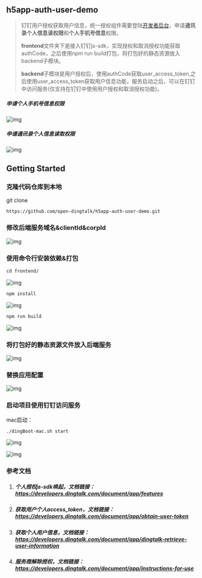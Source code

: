 ## h5app-auth-user-demo
> 钉钉用户授权获取用户信息，统一授权组件需要登陆[开发者后台](https://open-dev.dingtalk.com/)，申请**通讯录个人信息读权限**和**个人手机号信息**权限。
>
> **frontend**文件夹下是接入钉钉js-sdk，实现授权和取消授权功能获取authCode，之后使用npm run build打包，将打包好的静态资源放入backend子模块。
>
> **backend**子模块是用户授权后，使用authCode获取user_access_token,之后使用user_access_token获取用户信息功能，服务启动之后，可以在钉钉中访问服务(仅支持在钉钉中使用用户授权和取消授权功能)。

##### 申请个人手机号信息权限

![img](https://img.alicdn.com/imgextra/i3/O1CN01Ob9ahn1d271YQHaAG_!!6000000003677-2-tps-2826-1136.png)

##### 申请通讯录个人信息读取权限

![img](https://img.alicdn.com/imgextra/i4/O1CN01A4Y2DI27qR12lifYu_!!6000000007848-2-tps-2870-934.png)



## Getting Started



### 克隆代码仓库到本地
git clone
```
https://github.com/open-dingtalk/h5app-auth-user-demo.git
```

### 修改后端服务域名&clientId&corpId

![img](https://img.alicdn.com/imgextra/i3/O1CN01Fxyg6F1PjFhyCzk34_!!6000000001876-2-tps-2368-1388.png)

### 使用命令行安装依赖&打包

```txt
cd frontend/
```

![img](https://img.alicdn.com/imgextra/i2/O1CN01jxPtVb1U9ax7tWtCt_!!6000000002475-2-tps-2850-658.png)

```txt
npm install
```

![img](https://img.alicdn.com/imgextra/i4/O1CN01CARq6g1CqUyEdpsdS_!!6000000000132-2-tps-2872-1290.png)

```txt
npm run build
```

![img](https://img.alicdn.com/imgextra/i4/O1CN01kLve9J26L0DUmoZUQ_!!6000000007644-2-tps-1910-876.png)

### 将打包好的静态资源文件放入后端服务

![img](https://img.alicdn.com/imgextra/i2/O1CN01drjW6i1EQy7twIHqQ_!!6000000000347-2-tps-1766-1002.png)

### 替换应用配置

![img](https://img.alicdn.com/imgextra/i4/O1CN01TAoIMJ1q4U55vhBSx_!!6000000005442-2-tps-1814-1032.png)

### 启动项目使用钉钉访问服务

mac启动：

```txt
./dingBoot-mac.sh start
```

![img](https://img.alicdn.com/imgextra/i2/O1CN011FkcHE1pt2B893Ehb_!!6000000005417-2-tps-1242-2208.png)

![img](https://img.alicdn.com/imgextra/i3/O1CN01OSsciI1X0qEO7JEuy_!!6000000002862-2-tps-1242-2208.png)

### 参考文档

1. ##### 个人授权js-sdk唤起，文档链接：https://developers.dingtalk.com/document/app/features

2. ##### 获取用户个人access_token，文档链接：https://developers.dingtalk.com/document/app/obtain-user-token

3. ##### 获取个人用户信息，文档链接：https://developers.dingtalk.com/document/app/dingtalk-retrieve-user-information

4. ##### 服务商解除授权，文档链接：https://developers.dingtalk.com/document/app/instructions-for-use
